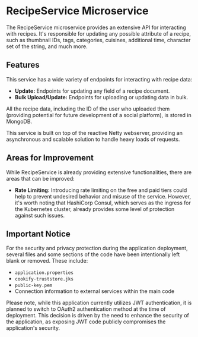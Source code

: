 # RecipeService Microservice

The RecipeService microservice provides an extensive API for interacting with recipes. It's responsible for updating any possible attribute of a recipe, such as thumbnail IDs, tags, categories, cuisines, additional time, character set of the string, and much more. 

## Features

This service has a wide variety of endpoints for interacting with recipe data:

- **Update:** Endpoints for updating any field of a recipe document.
- **Bulk Upload/Update:** Endpoints for uploading or updating data in bulk.

All the recipe data, including the ID of the user who uploaded them (providing potential for future development of a social platform), is stored in MongoDB. 

This service is built on top of the reactive Netty webserver, providing an asynchronous and scalable solution to handle heavy loads of requests.

## Areas for Improvement

While RecipeService is already providing extensive functionalities, there are areas that can be improved:

- **Rate Limiting:** Introducing rate limiting on the free and paid tiers could help to prevent undesired behavior and misuse of the service. However, it's worth noting that HashiCorp Consul, which serves as the ingress for the Kubernetes cluster, already provides some level of protection against such issues.


## Important Notice

For the security and privacy protection during the application deployment, several files and some sections of the code have been intentionally left blank or removed. These include:

- `application.properties`
- `cookify-truststore.jks`
- `public-key.pem`
- Connection information to external services within the main code

Please note, while this application currently utilizes JWT authentication, it is planned to switch to OAuth2 authentication method at the time of deployment. This decision is driven by the need to enhance the security of the application, as exposing JWT code publicly compromises the application's security.

